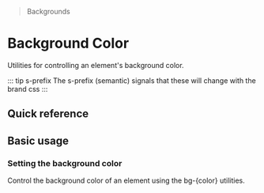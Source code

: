 > Backgrounds

# Background Color
Utilities for controlling an element's background color.

::: tip s-prefix
The s-prefix (semantic) signals that these will change with the brand css
:::

## Quick reference

<qr-color-table />

## Basic usage
### Setting the background color
Control the background color of an element using the bg-{color} utilities.

<container>
  <ThemeContainer>
    <background-color-example/>
  </ThemeContainer>
</container>